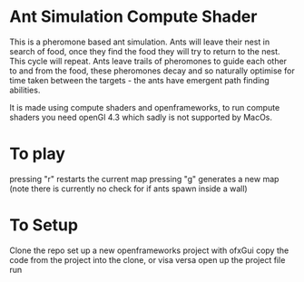 # Ant Simulation Compute Shader

This is a pheromone based ant simulation. Ants will leave their nest in search of food, once they find the food they will try to return to the nest. This cycle will repeat. Ants leave trails of pheromones to guide each other to and from the food, these pheromones decay and so naturally optimise for time taken between the targets - the ants have emergent path finding abilities.

It is made using compute shaders and openframeworks, to run compute shaders you need openGl 4.3 which sadly is not supported by MacOs.


# To play
pressing "r" restarts the current map
pressing "g" generates a new map (note there is currently no check for if ants spawn inside a wall)

# To Setup
Clone the repo
set up a new openframeworks project with ofxGui
copy the code from the project into the clone, or visa versa
open up the project file 
run
